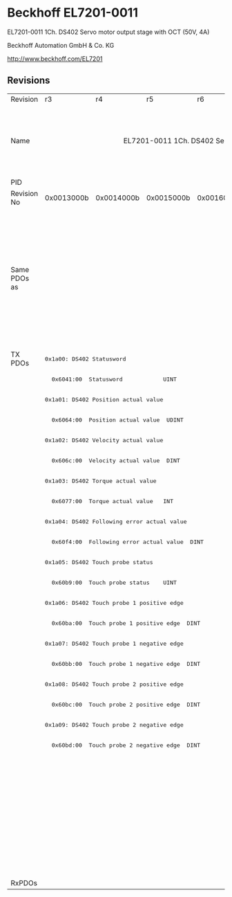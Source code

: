 # Beckhoff EL7201-0011

EL7201-0011 1Ch. DS402 Servo motor output stage with OCT (50V, 4A)

Beckhoff Automation GmbH & Co. KG

http://www.beckhoff.com/EL7201

## Revisions
<table>
<tr >
<td>Revision</td>
<td>r3</td>
<td>r4</td>
<td>r5</td>
<td>r6</td>
<td>r7</td>
<td>r8</td>
<td>r9</td>
<td>r10</td>
<td>r11</td>
<td>r12</td>
<td>r13</td>
<td>r14</td>
<td>r15</td>
<td>r16</td>
</tr>
<tr >
<td>Name</td>
<td colspan=8 align="center">EL7201-0011 1Ch. DS402 Servo motor output stage with OCT (50V, 4A)</td>
<td>EL7201-0011 1Ch. DS402 Servo motor output stage with OCT (50V, 2.8A RMS)</td>
<td>EL7201-0011 1Ch. DS402 Servo motor output stage with OCT (50V, 4A)</td>
<td colspan=4 align="center">EL7201-0011 1Ch. DS402 Servo motor output stage with OCT (50V, 2.8A RMS)</td>
</tr>
<tr >
<td>PID</td>
<td colspan=14 align="center">0x1c213052</td>
</tr>
<tr >
<td>Revision No</td>
<td>0x0013000b</td>
<td>0x0014000b</td>
<td>0x0015000b</td>
<td>0x0016000b</td>
<td>0x0017000b</td>
<td>0x0018000b</td>
<td>0x0019000b</td>
<td>0x001a000b</td>
<td>0x001b000b</td>
<td>0x001c000b</td>
<td>0x001d000b</td>
<td>0x001e000b</td>
<td>0x001f000b</td>
<td>0x0020000b</td>
</tr>
<tr >
<td>Same PDOs as</td>
<td colspan=4 align="center"></td>
<td><a href="EL7211-0011">EL7211-0011 r7</a></td>
<td><a href="EL7211-0011">EL7211-0011 r8</a></td>
<td colspan=2 align="center"><a href="EJ7211-0011">EJ7211-0011 r10</a><br/><a href="EL7201-9015">EL7201-9015 r10</a><br/><a href="EL7211-0011">EL7211-0011 r10</a><br/><a href="EL7211-0011">EL7211-0011 r9</a><br/><a href="EL7211-9015">EL7211-9015 r10</a></td>
<td colspan=3 align="center"><a href="EJ7211-0011">EJ7211-0011 r11</a><br/><a href="EJ7211-0011">EJ7211-0011 r12</a><br/><a href="EJ7211-0011">EJ7211-0011 r13</a><br/><a href="EJ7211-9415">EJ7211-9415 r13</a><br/><a href="EL7201-9015">EL7201-9015 r11</a><br/><a href="EL7201-9015">EL7201-9015 r12</a><br/><a href="EL7201-9015">EL7201-9015 r13</a><br/><a href="EL7211-0011">EL7211-0011 r11</a><br/><a href="EL7211-0011">EL7211-0011 r12</a><br/><a href="EL7211-0011">EL7211-0011 r13</a><br/><a href="EL7211-9015">EL7211-9015 r11</a><br/><a href="EL7211-9015">EL7211-9015 r12</a><br/><a href="EL7211-9015">EL7211-9015 r13</a><br/><a href="EL7221-9015">EL7221-9015 r12</a><br/><a href="EL7221-9015">EL7221-9015 r13</a><br/><a href="EP7211-0035">EP7211-0035 r13</a></td>
<td colspan=2 align="center"><a href="EJ7211-0011">EJ7211-0011 r14</a><br/><a href="EJ7211-0011">EJ7211-0011 r15</a><br/><a href="EJ7211-9415">EJ7211-9415 r14</a><br/><a href="EJ7211-9415">EJ7211-9415 r15</a><br/><a href="EL7201-9015">EL7201-9015 r14</a><br/><a href="EL7201-9015">EL7201-9015 r15</a><br/><a href="EL7211-0011">EL7211-0011 r14</a><br/><a href="EL7211-0011">EL7211-0011 r15</a><br/><a href="EL7211-9015">EL7211-9015 r14</a><br/><a href="EL7211-9015">EL7211-9015 r15</a><br/><a href="EL7221-9015">EL7221-9015 r14</a><br/><a href="EL7221-9015">EL7221-9015 r15</a><br/><a href="EP7211-0035">EP7211-0035 r14</a><br/><a href="EP7211-0035">EP7211-0035 r15</a></td>
<td><a href="EJ7211-0011">EJ7211-0011 r16</a><br/><a href="EJ7211-9415">EJ7211-9415 r16</a><br/><a href="EL7201-9015">EL7201-9015 r16</a><br/><a href="EL7211-0011">EL7211-0011 r16</a><br/><a href="EL7211-9015">EL7211-9015 r16</a><br/><a href="EL7221-9015">EL7221-9015 r16</a><br/><a href="EP7211-0035">EP7211-0035 r16</a></td>
</tr>
<tr class="txpdo">
<td rowspan=26 valign=top>TX PDOs</td>
<td colspan=14 align="left"><pre>0x1a00: DS402 Statusword</pre></td>
<td></td>
</tr>
<tr class="txpdo">
<td colspan=14 align="left"><pre>  0x6041:00  Statusword            UINT</pre></td>
</tr>
<tr class="txpdo">
<td colspan=14 align="left"><pre>0x1a01: DS402 Position actual value</pre></td>
</tr>
<tr class="txpdo">
<td colspan=14 align="left"><pre>  0x6064:00  Position actual value  UDINT</pre></td>
</tr>
<tr class="txpdo">
<td colspan=14 align="left"><pre>0x1a02: DS402 Velocity actual value</pre></td>
</tr>
<tr class="txpdo">
<td colspan=14 align="left"><pre>  0x606c:00  Velocity actual value  DINT</pre></td>
</tr>
<tr class="txpdo">
<td colspan=14 align="left"><pre>0x1a03: DS402 Torque actual value</pre></td>
</tr>
<tr class="txpdo">
<td colspan=14 align="left"><pre>  0x6077:00  Torque actual value   INT</pre></td>
</tr>
<tr class="txpdo">
<td colspan=14 align="left"><pre>0x1a04: DS402 Following error actual value</pre></td>
</tr>
<tr class="txpdo">
<td colspan=14 align="left"><pre>  0x60f4:00  Following error actual value  DINT</pre></td>
</tr>
<tr class="txpdo">
<td colspan=14 align="left"><pre>0x1a05: DS402 Touch probe status</pre></td>
</tr>
<tr class="txpdo">
<td colspan=14 align="left"><pre>  0x60b9:00  Touch probe status    UINT</pre></td>
</tr>
<tr class="txpdo">
<td colspan=14 align="left"><pre>0x1a06: DS402 Touch probe 1 positive edge</pre></td>
</tr>
<tr class="txpdo">
<td colspan=14 align="left"><pre>  0x60ba:00  Touch probe 1 positive edge  DINT</pre></td>
</tr>
<tr class="txpdo">
<td colspan=14 align="left"><pre>0x1a07: DS402 Touch probe 1 negative edge</pre></td>
</tr>
<tr class="txpdo">
<td colspan=14 align="left"><pre>  0x60bb:00  Touch probe 1 negative edge  DINT</pre></td>
</tr>
<tr class="txpdo">
<td colspan=14 align="left"><pre>0x1a08: DS402 Touch probe 2 positive edge</pre></td>
</tr>
<tr class="txpdo">
<td colspan=14 align="left"><pre>  0x60bc:00  Touch probe 2 positive edge  DINT</pre></td>
</tr>
<tr class="txpdo">
<td colspan=14 align="left"><pre>0x1a09: DS402 Touch probe 2 negative edge</pre></td>
</tr>
<tr class="txpdo">
<td colspan=14 align="left"><pre>  0x60bd:00  Touch probe 2 negative edge  DINT</pre></td>
</tr>
<tr class="txpdo">
<td colspan=5 align="left"><pre></pre></td>
<td colspan=9 align="left"><pre>0x1a0a: DS402 TxPDO Data Invalid</pre></td>
</tr>
<tr class="txpdo">
<td colspan=5 align="left"><pre></pre></td>
<td colspan=9 align="left"><pre>  0x603e:02  TxPDO Data invalid__Position actual value  BOOL</pre></td>
</tr>
<tr class="txpdo">
<td colspan=6 align="left"><pre></pre></td>
<td colspan=8 align="left"><pre>0x1a0b: DS402 Info data 1</pre></td>
</tr>
<tr class="txpdo">
<td colspan=6 align="left"><pre></pre></td>
<td colspan=8 align="left"><pre>0x1a0c: DS402 Info data 2</pre></td>
</tr>
<tr class="txpdo">
<td colspan=11 align="left"><pre></pre></td>
<td colspan=3 align="left"><pre>0x1a0e: DS402 Modes of operation display</pre></td>
</tr>
<tr class="txpdo">
<td colspan=11 align="left"><pre></pre></td>
<td colspan=3 align="left"><pre>  0x6061:00  Modes of operation display  USINT</pre></td>
</tr>
<tr >
<td>RxPDOs</td>
<td colspan=14 align="left"></td>
</tr>
</table>

